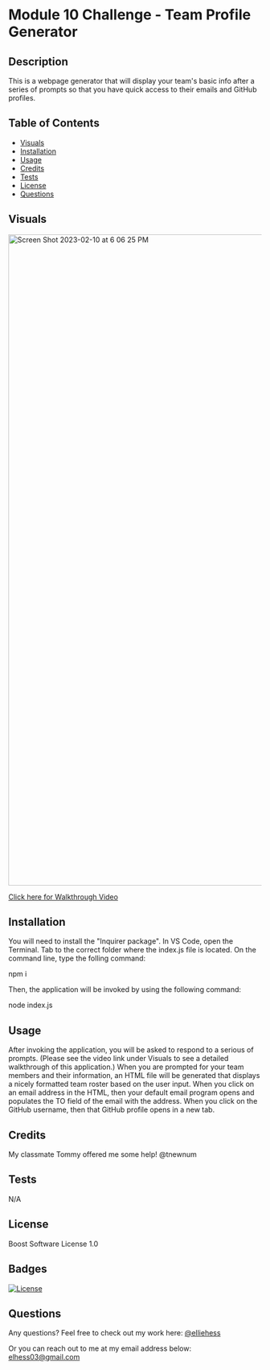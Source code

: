 # Module 10 Challenge - Team Profile Generator

## Description

This is a webpage generator that will display your team's basic info after a series of prompts so that you have quick access to their emails and GitHub profiles.


## Table of Contents 

- [Visuals](#visuals)
- [Installation](#installation)
- [Usage](#usage)
- [Credits](#credits)
- [Tests](#tests)
- [License](#license)
- [Questions](#questions)

## Visuals

<img width="1295" alt="Screen Shot 2023-02-10 at 6 06 25 PM" src="https://user-images.githubusercontent.com/118075347/218233491-257633af-c9c8-4547-9e8f-2d0ffb28a886.png">


[Click here for Walkthrough Video](https://drive.google.com/file/d/12kITWUe_rEaMwCOvehSNVDJ1_7CmCuJl/view)

## Installation

You will need to install the "Inquirer package".
In VS Code, open the Terminal. 
Tab to the correct folder where the index.js file is located. 
On the command line, type the folling command:

npm i 

Then, the application will be invoked by using the following command:

node index.js

## Usage

After invoking the application, you will be asked to respond to a serious of prompts. (Please see the video link under Visuals to see a detailed walkthrough of this application.) 
When you are prompted for your team members and their information, an HTML file will be generated that displays a nicely formatted team roster based on the user input. When you click on an email address in the HTML, then your default email program opens and populates the TO field of the email with the address.
When you click on the GitHub username, then that GitHub profile opens in a new tab.

## Credits

My classmate Tommy offered me some help! @tnewnum

## Tests 

N/A

## License

Boost Software License 1.0

## Badges

[![License](https://img.shields.io/badge/License-Boost_1.0-lightblue.svg)](https://www.boost.org/LICENSE_1_0.txt)

## Questions 

Any questions? 
Feel free to check out my work here:
[@elliehess](@elliehess)

Or you can reach out to me at my email address below:
elhess03@gmail.com
